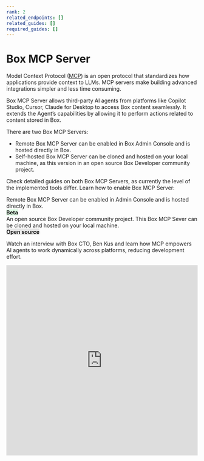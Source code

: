 ```yaml
---
rank: 2
related_endpoints: []
related_guides: []
required_guides: []
---
```


# Box MCP Server

Model Context Protocol ([MCP](https://modelcontextprotocol.io/introduction)) is an open protocol that standardizes how applications provide context to LLMs. MCP servers make building advanced integrations simpler and less time consuming.

Box MCP Server allows third-party AI agents from platforms like Copilot Studio, Cursor, Claude for Desktop to access Box content seamlessly. It extends the Agent’s capabilities by allowing it to perform actions related to content stored in Box.

There are two Box MCP Servers:

- Remote Box MCP Server can be enabled in Box Admin Console and is hosted directly in Box.
- Self-hosted Box MCP Server can be cloned and hosted on your local machine, as this version in an open source Box Developer community project. 

Check detailed guides on both Box MCP Servers, as currently the level of the implemented tools differ. Learn how to enable Box MCP Server:

<TileGrid rows="2">
  <Tile type="mcp" title="Remote Box MCP server" href="/guides/box-mcp/remote">
    Remote Box MCP Server can be enabled in Admin Console and is hosted directly in Box.
    <div>
    <strong style="background-color: #e1ffe7">Beta</strong>
    </div>
  </Tile>
  <Tile type="mcp" title="Self-hosted Box MCP server" href="/guides/box-mcp/self-hosted">
    An open source Box Developer community project. This Box MCP Sever can be cloned and hosted on your local machine.
    <div>
    <strong style="background-color: #e8e8e8">Open source</strong>
    </div>
  </Tile>
</TileGrid>

Watch an interview with Box CTO, Ben Kus and learn how MCP empowers AI agents to work dynamically across platforms, reducing development effort.

<iframe width="100%" height="500" src="https://www.youtube.com/embed/u_y5_y9JGg4?si=PY2__LklwsGWwiAD" title="MCP: The API standard that makes AI actionable for enterprises | Box AI Explainer Series EP4 with Ben Kus, Box CTO" frameborder="0" allow="accelerometer; clipboard-write; encrypted-media; gyroscope; picture-in-picture; web-share" referrerpolicy="strict-origin-when-cross-origin" allowfullscreen></iframe>